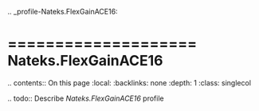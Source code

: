.. _profile-Nateks.FlexGainACE16:

====================
Nateks.FlexGainACE16
====================

.. contents:: On this page
    :local:
    :backlinks: none
    :depth: 1
    :class: singlecol

.. todo::
    Describe *Nateks.FlexGainACE16* profile

